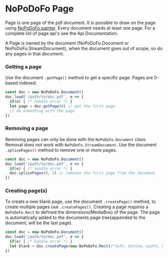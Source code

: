 # NoPoDoFo Page

Page is one page of the pdf document. It is possible to draw on the page using [NoPoDoFo.painter](https://github.com/corymickelson/NoPoDoFo/blob/master/guides/painter.md). Every document needs at least one page.
For a complete list of page api's see the Api Documentation.

A Page is owned by the document (NoPoDoFo.Document or NoPoDoFo.StreamDocument), when the document goes out of scope, so
do any pages in that document.

### Getting a page
Use the document `.getPage()` method to get a specific page. Pages are 0-based indexed.
```typescript
const doc = new NoPoDoFo.Document()
doc.load('/path/to/doc.pdf', e => {
  if(e) { /* handle error */ }
  let page = doc.getPage(0) // get the first page
  // do something with the page
})
```

### Removing a page
Removing pages can only be done with the `NoPoDoFo.Document` class. Removal does not work with `NoPoDoFo.StreamDocument`.
Use the document `.splicePages()` method to remove one or more pages.
```typescript
const doc = new NoPoDoFo.Document()
doc.load('/path/to/doc.pdf', e => {
  if(e) { /* handle error */ }
  doc.splicePages(0, 1) // removes the first page from the document
})
```

### Creating page(s)
To create a new blank page, use the document `.createPage()` method, to create multiple pages use `.createPages()`.
Creating a page requires a `NoPoDoFo.Rect` to defined the dimensions(MediaBox) of the page. The page is automatically 
added to the documents page tree(appended to the document, will be the last page).
```typescript
const doc = new NoPoDoFo.Document()
doc.load('/path/to/doc.pdf', e => {
  if(e) { /* handle error */ }
  let blank = doc.createPage(new NoPoDoFo.Rect(/*left, bottom, width, height*/, 0, 0, 612, 792)) // this is the equivalent dimensions of the standard 8.5 x 11 US letter paper size
})
```
